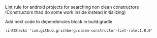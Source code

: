 Lint rule for android projects for searching non clean constructors (Constructors thad do some work inside instead initializing)

Add next code to dependencies block in build.gradle
```
lintChecks 'com.github.grishberg:clean-constructor-lint-rule:1.0.0'
```
